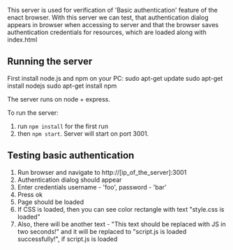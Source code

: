 This server is used for verification of 'Basic authentication' feature
of the enact browser. With this server we can test, that authentication dialog
appears in browser when accessing to server and that the browser saves
authentication credentials for resources, which are loaded along with index.html

## Running the server
First install node.js and npm on your PC:
sudo apt-get update
sudo apt-get install nodejs
sudo apt-get install npm

The server runs on node + express.

To run the server:
1. run `npm install` for the first run
2. then `npm start`. Server will start on port 3001.

## Testing basic authentication
1. Run browser and navigate to http://[ip_of_the_server]:3001
2. Authentication dialog should appear
3. Enter credentials username - 'foo', password - 'bar'
4. Press ok
5. Page should be loaded
6. If CSS is loaded, then you can see color rectangle with text
   "style.css is loaded"
7. Also, there will be another text - "This text should be replaced with JS in
   two seconds!" and it will be replaced to "script.js is loaded successfully!",
   if script.js is loaded




